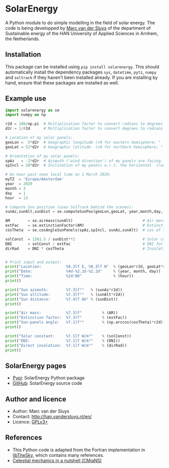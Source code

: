 # SolarEnergy #

A Python module to do simple modelling in the field of solar energy.  The code is being developped by [Marc
van der Sluys](http://han.vandersluys.nl/en/) of the department of Sustainable energy of the HAN University of
Applied Sciences in Arnhem, the Netherlands.


## Installation ##

This package can be installed using `pip install solarenergy`.  This should automatically install the dependency
packages `sys`, `datetime`, `pytz`, `numpy` and `soltrack` if they haven't been installed already.
If you are installing by hand, ensure that these packages are installed as well.


## Example use ##

```python
import solarenergy as se
import numpy as np

r2d = 180/np.pi  # Multiplication factor to convert radians to degrees
d2r = 1/r2d      # Multiplication factor to convert degrees to radians

# Location of my solar panels:
geoLon =  5*d2r  # Geographic longitude (>0 for eastern hemisphere; ° -> rad)
geoLat = 52*d2r  # Geographic latitude  (>0 for northern hemisphere; ° -> rad)

# Orientation of my solar panels:
spAz   = -2*d2r  # Azimuth ('wind direction') of my panels are facing.  Note: South=0, W=90° (pi/2 rad) in the northern hemisphere!  (rad)
spIncl = 28*d2r  # Inclination of my panels w.r.t. the horizontal  (rad)

# An hour past noon local time on 1 March 2020:
myTZ  = 'Europe/Amsterdam'
year  = 2020
month = 3
day   = 1
hour  = 13

# Compute Sun position (uses SolTrack behind the scenes):
sunAz,sunAlt,sunDist = se.computeSunPos(geoLon,geoLat, year,month,day, hour, timezone=myTZ)

AM        = se.airmass(sunAlt)                               # Air mass for this Sun altitude
extFac    = se.extinctionFactor(AM)                          # Extinction factor at sea level for this airmass
cosTheta  = se.cosAngleSunPanels(spAz,spIncl, sunAz,sunAlt)  # cos of the angle with which Sun hits my panels

solConst  = 1361.5 / sunDist**2                              # Solar constant, scaled with solar distance
DNI       = solConst / extFac                                # DNI for a clear sky
dirRad    = DNI * cosTheta                                   # Insolation of direct sunlight on my panels


# Print input and output:
print("Location:           %0.3lf E, %0.3lf N"  % (geoLon*r2d, geoLat*r2d))
print("Date:               %4d-%2.2d-%2.2d"     % (year, month, day))
print("Time:               %2d:00"              % (hour))
print()

print("Sun azimuth:        %7.3lf°"   % (sunAz*r2d))
print("Sun altitude:       %7.3lf°"   % (sunAlt*r2d))
print("Sun distance:       %7.4lf AU" % (sunDist))
print()

print("Air mass:           %7.3lf"         % (AM))
print("Extinction factor:  %7.3lf"         % (extFac))
print("Sun-panels angle:   %7.1lf°"        % (np.arccos(cosTheta)*r2d))
print()

print("Solar constant:     %7.1lf W/m²"    % (solConst))
print("DNI:                %7.1lf W/m²"    % (DNI))
print("Direct insolation:  %7.1lf W/m²"    % (dirRad))
print()
```

## SolarEnergy pages ##

* [Pypi](https://pypi.org/project/solarenergy/): SolarEnergy Python package
* [GitHub](https://github.com/MarcvdSluys/SolarEnergy): SolarEnergy source code


## Author and licence ##

* Author: Marc van der Sluys
* Contact: http://han.vandersluys.nl/en/
* Licence: [GPLv3+](https://www.gnu.org/licenses/gpl.html)


## References ##

* This Python code is adapted from the Fortran implementation in
  [libTheSky](http://libthesky.sourceforge.net/), which contains many references.
* [Celestial mechanics in a nutshell (CMiaNS)](https://cmians.sourceforge.io/)

